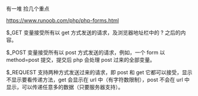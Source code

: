 有一堆 捡几个重点





https://www.runoob.com/php/php-forms.html

$_GET 变量接受所有以 get 方式发送的请求，及浏览器地址栏中的 ? 之后的内容。

$_POST 变量接受所有以 post 方式发送的请求，例如，一个 form 以 method=post 提交，提交后 php 会处理 post 过来的全部变量。

$_REQUEST 支持两种方式发送过来的请求，即 post 和 get 它都可以接受，显示不显示要看传递方法，get 会显示在 url 中（有字符数限制），post 不会在 url 中显示，可以传递任意多的数据（只要服务器支持）。
